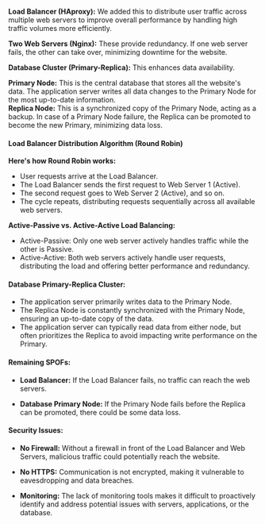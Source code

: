 **Load Balancer (HAproxy):**  We added this to distribute user traffic across multiple web servers to improve overall performance by handling high traffic volumes more efficiently.   

**Two Web Servers (Nginx):**  These provide redundancy. If one web server fails, the other can take over, minimizing downtime for the website.   

**Database Cluster (Primary-Replica):**  This enhances data availability.   

**Primary Node:** This is the central database that stores all the website's data. The application server writes all data changes to the Primary Node for the most up-to-date information.   
**Replica Node:** This is a synchronized copy of the Primary Node, acting as a backup. In case of a Primary Node failure, the Replica can be promoted to become the new Primary, minimizing data loss.   

#### Load Balancer Distribution Algorithm (Round Robin)   
**Here's how Round Robin works:**   
- User requests arrive at the Load Balancer.   
- The Load Balancer sends the first request to Web Server 1 (Active).   
- The second request goes to Web Server 2 (Active), and so on.   
- The cycle repeats, distributing requests sequentially across all available web servers.   

**Active-Passive vs. Active-Active Load Balancing:**   
- Active-Passive: Only one web server actively handles traffic while the other is Passive.   
- Active-Active: Both web servers actively handle user requests, distributing the load and offering better performance and redundancy.   

#### Database Primary-Replica Cluster:   
- The application server primarily writes data to the Primary Node.   
- The Replica Node is constantly synchronized with the Primary Node, ensuring an up-to-date copy of the data.   
- The application server can typically read data from either node, but often prioritizes the Replica to avoid impacting write performance on the Primary.   

#### Remaining SPOFs:   
- **Load Balancer:** If the Load Balancer fails, no traffic can reach the web servers.   
   
- **Database Primary Node:** If the Primary Node fails before the Replica can be promoted, there could be some data loss.   
   
#### Security Issues:   
- **No Firewall:** Without a firewall in front of the Load Balancer and Web Servers, malicious traffic could potentially reach the website.   
   
- **No HTTPS:** Communication is not encrypted, making it vulnerable to eavesdropping and data breaches.   
   
- **Monitoring:** The lack of monitoring tools makes it difficult to proactively identify and address potential issues with servers, applications, or the database.   